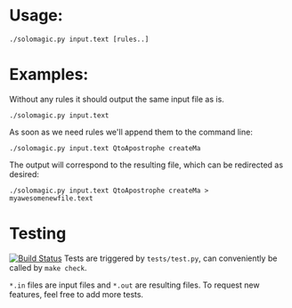 # Usage:
`./solomagic.py input.text [rules..]`

# Examples:
Without any rules it should output the same input file as is.
```
./solomagic.py input.text
```

As soon as we need rules we'll append them to the command line:
```
./solomagic.py input.text QtoApostrophe createMa
```

The output will correspond to the resulting file, which can be redirected as desired:
```
./solomagic.py input.text QtoApostrophe createMa > myawesomenewfile.text
```

# Testing
[![Build Status](https://travis-ci.org/aleixpol/solomagic.svg?branch=master)](https://travis-ci.org/aleixpol/solomagic)
Tests are triggered by `tests/test.py`, can conveniently be called by `make check`.

`*.in` files are input files and `*.out` are resulting files. To request new features, feel free to add more tests.
